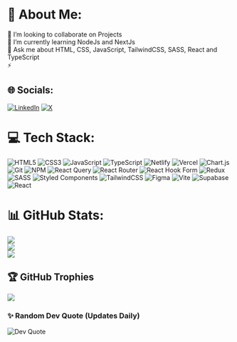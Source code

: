 # 💫 About Me:
👯 I’m looking to collaborate on Projects<br>🌱 I’m currently learning NodeJs and NextJs<br>💬 Ask me about HTML, CSS, JavaScript, TailwindCSS, SASS, React and TypeScript<br>⚡


## 🌐 Socials:
[![LinkedIn](https://img.shields.io/badge/LinkedIn-%230077B5.svg?logo=linkedin&logoColor=white)](https://www.linkedin.com/in/adelabu-mobolaji-68791b243/) [![X](https://img.shields.io/badge/X-black.svg?logo=X&logoColor=white)](https://x.com/_joseDev_) 


# 💻 Tech Stack:
![HTML5](https://img.shields.io/badge/html5-%23E34F26.svg?style=for-the-badge&logo=html5&logoColor=white) ![CSS3](https://img.shields.io/badge/css3-%231572B6.svg?style=for-the-badge&logo=css3&logoColor=white) ![JavaScript](https://img.shields.io/badge/javascript-%23323330.svg?style=for-the-badge&logo=javascript&logoColor=%23F7DF1E) ![TypeScript](https://img.shields.io/badge/typescript-%23007ACC.svg?style=for-the-badge&logo=typescript&logoColor=white) ![Netlify](https://img.shields.io/badge/netlify-%23000000.svg?style=for-the-badge&logo=netlify&logoColor=#00C7B7) ![Vercel](https://img.shields.io/badge/vercel-%23000000.svg?style=for-the-badge&logo=vercel&logoColor=white) ![Chart.js](https://img.shields.io/badge/chart.js-F5788D.svg?style=for-the-badge&logo=chart.js&logoColor=white) ![Git](https://img.shields.io/badge/-Git-F05032?logo=git&logoColor=white&style=flat) ![NPM](https://img.shields.io/badge/NPM-%23CB3837.svg?style=for-the-badge&logo=npm&logoColor=white) ![React Query](https://img.shields.io/badge/-React%20Query-FF4154?style=for-the-badge&logo=react%20query&logoColor=white) ![React Router](https://img.shields.io/badge/React_Router-CA4245?style=for-the-badge&logo=react-router&logoColor=white) ![React Hook Form](https://img.shields.io/badge/React%20Hook%20Form-%23EC5990.svg?style=for-the-badge&logo=reacthookform&logoColor=white) ![Redux](https://img.shields.io/badge/redux-%23593d88.svg?style=for-the-badge&logo=redux&logoColor=white) ![SASS](https://img.shields.io/badge/SASS-hotpink.svg?style=for-the-badge&logo=SASS&logoColor=white) ![Styled Components](https://img.shields.io/badge/styled--components-DB7093?style=for-the-badge&logo=styled-components&logoColor=white) ![TailwindCSS](https://img.shields.io/badge/tailwindcss-%2338B2AC.svg?style=for-the-badge&logo=tailwind-css&logoColor=white) ![Figma](https://img.shields.io/badge/-Figma-F24E1E?logo=figma&logoColor=white&style=flat) ![Vite](https://img.shields.io/badge/vite-%23646CFF.svg?style=for-the-badge&logo=vite&logoColor=white) ![Supabase](https://img.shields.io/badge/Supabase-3ECF8E?style=for-the-badge&logo=supabase&logoColor=white) ![React](https://img.shields.io/badge/react-%2320232a.svg?style=for-the-badge&logo=react&logoColor=%2361DAFB)
# 📊 GitHub Stats:
![](https://github-readme-stats.vercel.app/api?username=Bolazcoding&theme=dark&hide_border=false&include_all_commits=true&count_private=true&cache_seconds=3600)<br/>
![](https://github-readme-streak-stats.herokuapp.com/?user=Bolazcoding&theme=dark&hide_border=false&cache_seconds=3600)<br/>
![](https://github-readme-stats.vercel.app/api/top-langs/?username=Bolazcoding&theme=dark&hide_border=false&layout=compact&cache_seconds=3600)


## 🏆 GitHub Trophies
![](https://github-profile-trophy.vercel.app/?username=Bolazcoding&theme=radical&no-frame=true&no-bg=false&margin-w=4)

### ✨ Random Dev Quote (Updates Daily)
<img src="https://quotes-github-readme.vercel.app/api?type=horizontal&theme=dark" alt="Dev Quote" />


<!-- Proudly created with GPRM ( https://gprm.itsvg.in ) -->
